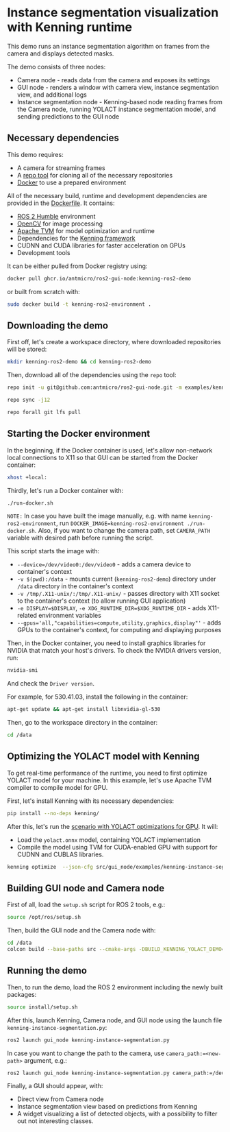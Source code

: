 # Instance segmentation visualization with Kenning runtime

This demo runs an instance segmentation algorithm on frames from the camera and displays detected masks.

The demo consists of three nodes:

* Camera node - reads data from the camera and exposes its settings
* GUI node - renders a window with camera view, instance segmentation view, and additional logs
* Instance segmentation node - Kenning-based node reading frames from the Camera node, running YOLACT instance segmentation model, and sending predictions to the GUI node

## Necessary dependencies

This demo requires:

* A camera for streaming frames
* A [repo tool](https://gerrit.googlesource.com/git-repo/+/refs/heads/main/README.md) for cloning all of the necessary repositories
* [Docker](https://www.docker.com/) to use a prepared environment

All of the necessary build, runtime and development dependencies are provided in the [Dockerfile](./Dockerfile).
It contains:

* [ROS 2 Humble](https://docs.ros.org/en/humble/index.html) environment
* [OpenCV](https://github.com/opencv/opencv) for image processing
* [Apache TVM](https://github.com/apache/tvm) for model optimization and runtime
* Dependencies for the [Kenning framework](https://github.com/antmicro/kenning)
* CUDNN and CUDA libraries for faster acceleration on GPUs
* Development tools

It can be either pulled from Docker registry using:

```bash
docker pull ghcr.io/antmicro/ros2-gui-node:kenning-ros2-demo
```

or built from scratch with:

```bash
sudo docker build -t kenning-ros2-environment .
```

## Downloading the demo

First off, let's create a workspace directory, where downloaded repositories will be stored:

```bash
mkdir kenning-ros2-demo && cd kenning-ros2-demo
```

Then, download all of the dependencies using the `repo` tool:

```bash
repo init -u git@github.com:antmicro/ros2-gui-node.git -m examples/kenning-instance-segmentation/manifest.xml

repo sync -j12

repo forall git lfs pull
```

## Starting the Docker environment

In the beginning, if the Docker container is used, let's allow non-network local connections to X11 so that GUI can be started from the Docker container:

```bash
xhost +local:
```

Thirdly, let's run a Docker container with:

```bash
./run-docker.sh
```

`NOTE:` In case you have built the image manually, e.g. with name `kenning-ros2-environment`, run `DOCKER_IMAGE=kenning-ros2-environment ./run-docker.sh`.
Also, if you want to change the camera path, set `CAMERA_PATH` variable with desired path before running the script.

This script starts the  image with:

* `--device=/dev/video0:/dev/video0` - adds a camera device to container's context
* `-v $(pwd):/data` - mounts current (`kenning-ros2-demo`) directory under `/data` directory in the container's context
* `-v /tmp/.X11-unix/:/tmp/.X11-unix/` - passes directory with X11 socket to the container's context (to allow running GUI application)
* `-e DISPLAY=$DISPLAY`, `-e XDG_RUNTIME_DIR=$XDG_RUNTIME_DIR` - adds X11-related environment variables
* `--gpus='all,"capabilities=compute,utility,graphics,display"'` - adds GPUs to the container's context, for computing and displaying purposes

Then, in the Docker container, you need to install graphics libraries for NVIDIA that match your host's drivers.
To check the NVIDIA drivers version, run:

```bash
nvidia-smi
```

And check the `Driver version`.

For example, for 530.41.03, install the following in the container:

```bash
apt-get update && apt-get install libnvidia-gl-530
```

Then, go to the workspace directory in the container:

```bash
cd /data
```

## Optimizing the YOLACT model with Kenning

To get real-time performance of the runtime, you need to first optimize YOLACT model for your machine.
In this example, let's use Apache TVM compiler to compile model for GPU.

First, let's install Kenning with its necessary dependencies:

```bash
pip install --no-deps kenning/
```

After this, let's run the [scenario with YOLACT optimizations for GPU](https://github.com/antmicro/kenning/blob/main/scripts/jsonconfigs/yolact-tvm-gpu-detection.json).
It will:

* Load the `yolact.onnx` model, containing YOLACT implementation
* Compile the model using TVM for CUDA-enabled GPU with support for CUDNN and CUBLAS libraries.

```bash
kenning optimize  --json-cfg src/gui_node/examples/kenning-instance-segmentation/yolact-tvm-gpu-optimization.json
```

## Building GUI node and Camera node

First of all, load the `setup.sh` script for ROS 2 tools, e.g.:

```bash
source /opt/ros/setup.sh
```

Then, build the GUI node and the Camera node with:

```bash
cd /data
colcon build --base-paths src --cmake-args -DBUILD_KENNING_YOLACT_DEMO=y
```

## Running the demo

Then, to run the demo, load the ROS 2 environment including the newly built packages:

```bash
source install/setup.sh
```

After this, launch Kenning, Camera node, and GUI node using the launch file `kenning-instance-segmentation.py`:

```bash
ros2 launch gui_node kenning-instance-segmentation.py
```

In case you want to change the path to the camera, use `camera_path:=<new-path>` argument, e.g.:

```bash
ros2 launch gui_node kenning-instance-segmentation.py camera_path:=/dev/video1
```

Finally, a GUI should appear, with:

* Direct view from Camera node
* Instance segmentation view based on predictions from Kenning
* A widget visualizing a list of detected objects, with a possibility to filter out not interesting classes.

